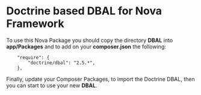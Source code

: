 # Doctrine based DBAL for Nova Framework

To use this Nova Package you should copy the directory **DBAL** into **app/Packages** and to add on your **composer.json** the following:

```
    "require": {
        "doctrine/dbal": "2.5.*",
    },
```

Finally, update your Composer Packages, to import the Doctrine DBAL, then you can start to use your new **DBAL**.

